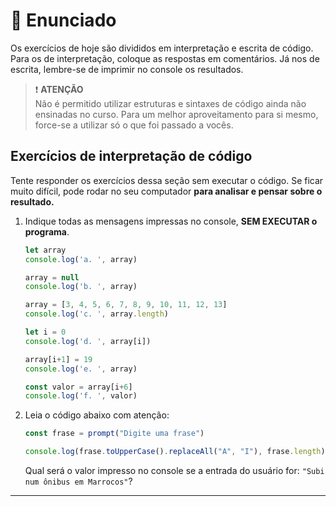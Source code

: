 # 📖 Enunciado

Os exercícios de hoje são divididos em interpretação e escrita de código. Para os de interpretação, coloque as respostas em comentários. Já nos de escrita, lembre-se de imprimir no console os resultados.

> ❗ **ATENÇÃO**  
> Não é permitido utilizar estruturas e sintaxes de código ainda não ensinadas no curso. Para um melhor aproveitamento para si mesmo, force-se a utilizar só o que foi passado a vocês.

## Exercícios de interpretação de código

Tente responder os exercícios dessa seção sem executar o código. Se ficar muito difícil, pode rodar no seu computador **para analisar e pensar sobre o resultado.**

1. Indique todas as mensagens impressas no console, **SEM EXECUTAR o programa**.

    ```javascript
    let array
    console.log('a. ', array)
    
    array = null
    console.log('b. ', array)
    
    array = [3, 4, 5, 6, 7, 8, 9, 10, 11, 12, 13]
    console.log('c. ', array.length)
    
    let i = 0
    console.log('d. ', array[i])
    
    array[i+1] = 19
    console.log('e. ', array)
    
    const valor = array[i+6]
    console.log('f. ', valor)
    ```

2. Leia o código abaixo com atenção:

    ```javascript
    const frase = prompt("Digite uma frase")
    
    console.log(frase.toUpperCase().replaceAll("A", "I"), frase.length)
    ```

    Qual será o valor impresso no console se a entrada do usuário for: `"Subi num ônibus em Marrocos"`?

---
